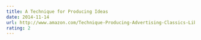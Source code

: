 ```yaml
---
title: A Technique for Producing Ideas
date: 2014-11-14
url: http://www.amazon.com/Technique-Producing-Advertising-Classics-Library-ebook/dp/B001C34HUS
rating: 2
---
```

